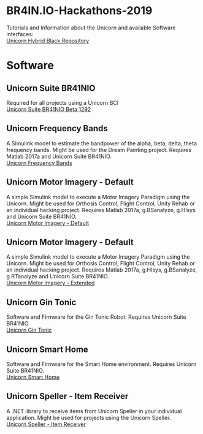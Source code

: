 # BR4IN.IO-Hackathons-2019
Tutorials and Information about the Unicorn and available Software interfaces:<br/>
[Unicorn Hybrid Black Repository](https://github.com/unicorn-bi/Unicorn-Suite-Hybrid-Black)

# Software
## Unicorn Suite BR41NIO
Required for all projects using a Unicorn BCI<br/>
[Unicorn Suite BR41NIO Beta 1292](https://www.unicorn-bi.com/wp-content/uploads/2019/HackathonSoftware2019/Unicorn%20Suite%20BR41NIO%20BETA%201292.zip)

## Unicorn Frequency Bands
A Simulink model to estimate the bandpower of the alpha, beta, delta, theta frequency bands. Might be used for the Dream Painting project. Requires Matlab 2017a and Unicorn Suite BR41NIO.<br/>
[Unicorn Frequency Bands](https://www.unicorn-bi.com/wp-content/uploads/2019/HackathonSoftware2019/Frequency%20Bands.zip)

## Unicorn Motor Imagery - Default
A simple Simulink model to execute a Motor Imagery Paradigm using the Unicorn. Might be used for Orthosis Control, Flight Control, Unity Rehab or an individual hacking project. Requires Matlab 2017a, g.BSanalyze, g.HIsys and Unicorn Suite BR41NIO.<br/>
[Unicorn Motor Imagery - Default](https://www.unicorn-bi.com/wp-content/uploads/2019/HackathonSoftware2019/Motor%20Imagery%20Default.zip)

## Unicorn Motor Imagery - Default
A simple Simulink model to execute a Motor Imagery Paradigm using the Unicorn. Might be used for Orthosis Control, Flight Control, Unity Rehab or an individual hacking project. Requires Matlab 2017a, g.HIsys, g.BSanalyze, g.RTanalyze and Unicorn Suite BR41NIO.<br/>
[Unicorn Motor Imagery - Extended](https://www.unicorn-bi.com/wp-content/uploads/2019/HackathonSoftware2019/Motor%20Imagery%20Extended.zip)

## Unicorn Gin Tonic
Software and Firmware for the Gin Tonic Robot. Requires Unicorn Suite BR41NIO.<br/>
[Unicorn Gin Tonic](https://www.unicorn-bi.com/wp-content/uploads/2019/HackathonSoftware2019/Unicorn%20GinTonic.zip)

## Unicorn Smart Home
Software and Firmware for the Smart Home environment. Requires Unicorn Suite BR41NIO.<br/>
[Unicorn Smart Home](https://www.unicorn-bi.com/wp-content/uploads/2019/HackathonSoftware2019/Unicorn%20SmartHome.zip)

## Unicorn Speller - Item Receiver
A .NET library to receive items from Unicorn Speller in your individual application. Might be used for projects using the Unicorn Speller.<br/>
[Unicorn Speller - Item Receiver](https://www.unicorn-bi.com/wp-content/uploads/2019/HackathonSoftware2019/Unicorn%20Speller%20(ItemReceiver).zip)